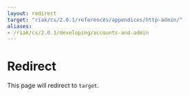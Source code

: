 ```yaml
---
layout: redirect
target: "riak/cs/2.0.1/references/appendices/http-admin/"
aliases:
- /riak/cs/2.0.1/developing/accounts-and-admin
---
```


# Redirect

This page will redirect to `target`.
